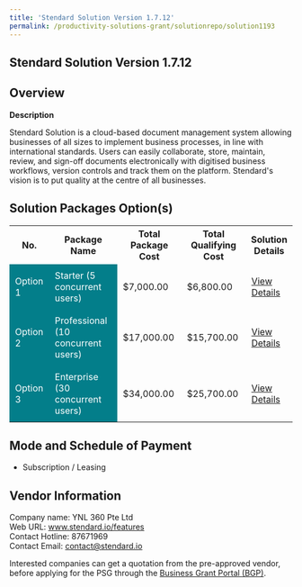 ```yaml
---
title: 'Stendard Solution Version 1.7.12'
permalink: /productivity-solutions-grant/solutionrepo/solution1193
---
```


## Stendard Solution Version 1.7.12

## Overview

**Description**

Stendard Solution is a cloud-based document management system allowing businesses of all sizes to implement business processes, in line with international standards. Users can easily collaborate, store, maintain, review, and sign-off documents electronically with digitised business workflows, version controls and track them on the platform. Stendard's vision is to put quality at the centre of all businesses.

## Solution Packages Option(s)

<table>
<tr>
<th><b>No.</b></th>
<th><b>Package Name</b></th>
<th><b>Total Package Cost</b></th>
<th><b>Total Qualifying Cost</b></th>
<th><b>Solution Details</b></th>
</tr>
<tr>
<td style='padding: 10px; background-color: #037E8A; color: #FFFFFF;'>Option 1</td>
<td style='padding: 10px; background-color: #037E8A; color: #FFFFFF;'>Starter (5 concurrent users)</td>
<td style='padding: 10px;'>$7,000.00</td>
<td style='padding: 10px;'>$6,800.00</td>
<td style='padding: 10px;'><a href='/images/psg/YNL360_Desensitised_Annex_3_Part_1.pdf' target='_blank'>View Details</a></td>
</tr>
<tr>
<td style='padding: 10px; background-color: #037E8A; color: #FFFFFF;'>Option 2</td>
<td style='padding: 10px; background-color: #037E8A; color: #FFFFFF;'>Professional (10 concurrent users)</td>
<td style='padding: 10px;'>$17,000.00</td>
<td style='padding: 10px;'>$15,700.00</td>
<td style='padding: 10px;'><a href='/images/psg/YNL360_Desensitised_Annex_3_Part_2.pdf' target='_blank'>View Details</a></td>
</tr>
<tr>
<td style='padding: 10px; background-color: #037E8A; color: #FFFFFF;'>Option 3</td>
<td style='padding: 10px; background-color: #037E8A; color: #FFFFFF;'>Enterprise (30 concurrent users)</td>
<td style='padding: 10px;'>$34,000.00</td>
<td style='padding: 10px;'>$25,700.00</td>
<td style='padding: 10px;'><a href='/images/psg/YNL360_Desensitised_Annex_3_Part_3.pdf' target='_blank'>View Details</a></td>
</tr>
</table>

## Mode and Schedule of Payment

 - Subscription / Leasing

## Vendor Information

 Company name: YNL 360 Pte Ltd<br>Web URL: www.stendard.io/features <br>Contact Hotline: 87671969 <br>Contact Email: contact@stendard.io

Interested companies can get a quotation from the pre-approved vendor, before applying for the PSG through the <a href='https://www.businessgrants.gov.sg/' target='_blank' rel='noopener'>Business Grant Portal (BGP)</a>.

<script src="/jquery/resize-tables.js"></script>
